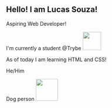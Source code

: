 <h2>Hello! I am Lucas Souza!</h2>

<p>Aspiring Web Developer!
<p>I'm currently a student @Trybe <img src="https://blog.betrybe.com/wp-content/uploads/2021/11/51808343.png" width= "50">
<p>As of today I am learning HTML and CSS!

<p>He/Him
<p>Dog person <img src="https://thumbs.gfycat.com/AjarEuphoricAmericanratsnake-max-1mb.gif" width = "60">
<!---
- 👋 Hi, I’m Lucas Souza
- 👀 I’m interested in ...
- 🌱 I’m currently learning ...
- 💞️ I’m looking to collaborate on ...
- 📫 How to reach me ...


Lucasteisouza/Lucasteisouza is a ✨ special ✨ repository because its `README.md` (this file) appears on your GitHub profile.
You can click the Preview link to take a look at your changes.
--->
